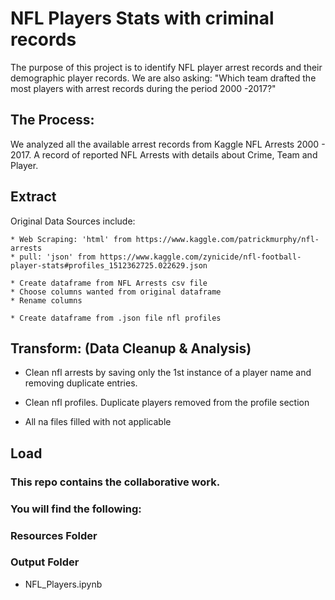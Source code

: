 # NFL Players Stats with criminal records
The purpose of this project is to identify NFL player arrest records and their demographic player records. 
We are also asking: "Which team drafted the most players with arrest records during the period 2000 -2017?"
    
## The Process:
We analyzed all the available arrest records from Kaggle NFL Arrests 2000 - 2017.
A record of reported NFL Arrests with details about Crime, Team and Player. 
 
## Extract

Original Data Sources include:
    
    * Web Scraping: 'html' from https://www.kaggle.com/patrickmurphy/nfl-arrests
    * pull: 'json' from https://www.kaggle.com/zynicide/nfl-football-player-stats#profiles_1512362725.022629.json
    
    * Create dataframe from NFL Arrests csv file
    * Choose columns wanted from original dataframe
    * Rename columns
    
    * Create dataframe from .json file nfl profiles 
    
## Transform: (Data Cleanup & Analysis)
   * Clean nfl arrests by saving only the 1st instance of a player name and removing duplicate entries.
   
   * Clean nfl profiles. Duplicate players removed from the profile section
    
   * All na files filled with not applicable 
    
## Load 




### This repo contains the collaborative work. 
### You will find the following:

### Resources Folder

### Output Folder
   * NFL_Players.ipynb
 


